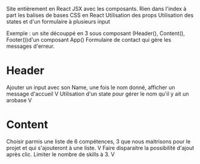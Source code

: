 Site entièrement en React JSX avec les composants. Rien dans l'index à part les balises de bases
CSS en React
Utilisation des props
Utilisation des states et d'un formulaire à plusieurs input

Exemple : un site découppé en 3 sous composant (Header(), Content(), Footer())d'un composant App()
Formulaire de contact qui gère les messages d'erreur. 

# Header

Ajouter un input avec son Name, une fois le nom donné, afficher un message d'accueil V
Utilisation d'un state pour gérer le nom qu'il y ait un arobase V


# Content 

Choisir parmis une liste de 6 compétences, 3 que nous maitrisons pour le projet et qui s'ajouteront à une liste. V
Faire disparaitre la possibilité d'ajout après clic. 
Limiter le nombre de skills à 3. V